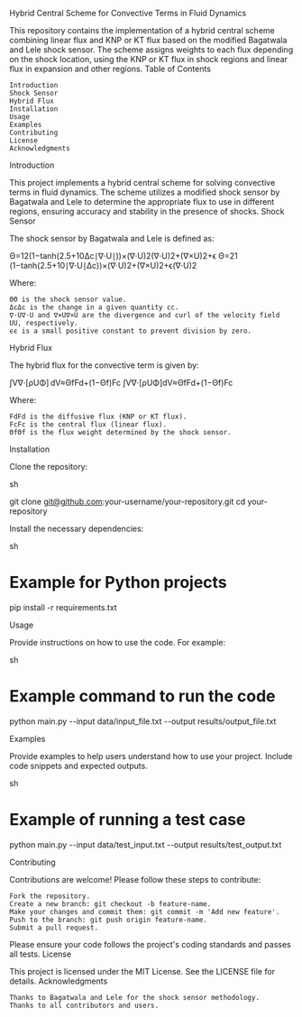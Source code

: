 Hybrid Central Scheme for Convective Terms in Fluid Dynamics

This repository contains the implementation of a hybrid central scheme combining linear flux and KNP or KT flux based on the modified Bagatwala and Lele shock sensor. The scheme assigns weights to each flux depending on the shock location, using the KNP or KT flux in shock regions and linear flux in expansion and other regions.
Table of Contents

    Introduction
    Shock Sensor
    Hybrid Flux
    Installation
    Usage
    Examples
    Contributing
    License
    Acknowledgments

Introduction

This project implements a hybrid central scheme for solving convective terms in fluid dynamics. The scheme utilizes a modified shock sensor by Bagatwala and Lele to determine the appropriate flux to use in different regions, ensuring accuracy and stability in the presence of shocks.
Shock Sensor

The shock sensor by Bagatwala and Lele is defined as:

Θ=12(1−tanh⁡(2.5+10Δc∣∇⋅U∣))×(∇⋅U)2(∇⋅U)2+(∇×U)2+ϵ
Θ=21​(1−tanh(2.5+10∣∇⋅U∣Δc​))×(∇⋅U)2+(∇×U)2+ϵ(∇⋅U)2​

Where:

    ΘΘ is the shock sensor value.
    ΔcΔc is the change in a given quantity cc.
    ∇⋅U∇⋅U and ∇×U∇×U are the divergence and curl of the velocity field UU, respectively.
    ϵϵ is a small positive constant to prevent division by zero.

Hybrid Flux

The hybrid flux for the convective term is given by:

∫V∇⋅[ρUΦ] dV≈ΘfFd+(1−Θf)Fc
∫V​∇⋅[ρUΦ]dV≈Θf​Fd​+(1−Θf​)Fc​

Where:

    FdFd​ is the diffusive flux (KNP or KT flux).
    FcFc​ is the central flux (linear flux).
    ΘfΘf​ is the flux weight determined by the shock sensor.

Installation

Clone the repository:

sh

git clone git@github.com:your-username/your-repository.git
cd your-repository

Install the necessary dependencies:

sh

# Example for Python projects
pip install -r requirements.txt

Usage

Provide instructions on how to use the code. For example:

sh

# Example command to run the code
python main.py --input data/input_file.txt --output results/output_file.txt

Examples

Provide examples to help users understand how to use your project. Include code snippets and expected outputs.

sh

# Example of running a test case
python main.py --input data/test_input.txt --output results/test_output.txt

Contributing

Contributions are welcome! Please follow these steps to contribute:

    Fork the repository.
    Create a new branch: git checkout -b feature-name.
    Make your changes and commit them: git commit -m 'Add new feature'.
    Push to the branch: git push origin feature-name.
    Submit a pull request.

Please ensure your code follows the project's coding standards and passes all tests.
License

This project is licensed under the MIT License. See the LICENSE file for details.
Acknowledgments

    Thanks to Bagatwala and Lele for the shock sensor methodology.
    Thanks to all contributors and users.
